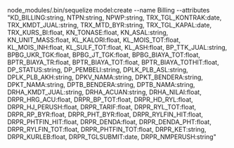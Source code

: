 node_modules/.bin/sequelize model:create --name Billing --attributes "KD_BILLING:string, NTPN:string, NPWP:string, TRX_TGL_KONTRAK:date, TRX_KMDT_JUAL:string, TRX_MTD_BYR:string, TRX_TGL_KAPAL:date, TRX_KURS_BI:float, KN_TONASE:float, KN_ASAL:string, KN_UNIT_MASS:float, KL_KALORI:float, KL_MOIS_TOT:float, KL_MOIS_INH:float, KL_SULF_TOT:float, KL_ASH:float, BP_TTK_JUAL:string, BPBG_UKR_TGK:float, BPBG_JT_TGK:float, BPBG_BIAYA_TOT:float, BPTR_BIAYA_TR:float, BPTR_BIAYA_TOT:float, BPTR_BIAYA_TOTHIT:float, DP_STATUS:string, DP_PEMBELI:string, DPLK_PLB_ASL:string, DPLK_PLB_AKH:string, DPKV_NAMA:string, DPKT_BENDERA:string, DPKT_NAMA:string, DPTB_BENDERA:string, DPTB_NAMA:string, DRHA_KMDT_JUAL:string, DRHA_ACUAN:string, DRHA_NILAI:float, DRPR_HRG_ACU:float, DRPR_BP_TOT:float, DRPR_HD_RYL:float, DRPR_HJ_PERUSH:float, DRPR_TARIF:float, DRPR_RYL_TOT:float, DRPR_RP_BYR:float, DRPR_PHT_BYR:float, DRPR_RYLFIN_HIT:float, DRPR_PHTFIN_HIT:float, DRPR_DENDA:float, DRPR_DENDA_PHT:float, DRPR_RYLFIN_TOT:float, DRPR_PHTFIN_TOT:float, DRPR_KET:string, DRPR_KURLEB:float, DRPR_TGLSUBMIT:date, DRPR_NMPERUSH:string"